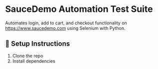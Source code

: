 # SauceDemo Automation Test Suite

Automates login, add to cart, and checkout functionality on https://www.saucedemo.com using Selenium with Python.

## 🔧 Setup Instructions

1. Clone the repo
2. Install dependencies  
